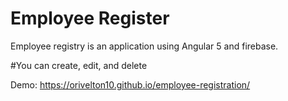# Employee Register

Employee registry is an application using Angular 5 and firebase.

#You can create, edit, and delete

Demo: https://orivelton10.github.io/employee-registration/

